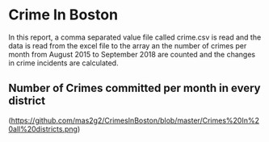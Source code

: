 # Crime In Boston

In this report, a comma separated value file called crime.csv is read and the data
is read from the excel file to the array an the number of crimes per month from 
August 2015 to September 2018 are counted and the changes in crime incidents are 
calculated.

## Number of Crimes committed per month in every district
(https://github.com/mas2g2/CrimesInBoston/blob/master/Crimes%20In%20all%20districts.png)
